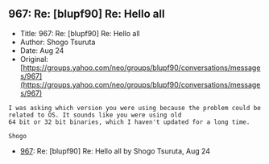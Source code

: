 ## 967: Re: [blupf90] Re: Hello all

- Title: 967: Re: [blupf90] Re: Hello all
- Author: Shogo Tsuruta
- Date: Aug 24
- Original: [https://groups.yahoo.com/neo/groups/blupf90/conversations/messages/967](https://groups.yahoo.com/neo/groups/blupf90/conversations/messages/967)

```
I was asking which version you were using because the problem could be related to OS. It sounds like you were using old
64 bit or 32 bit binaries, which I haven't updated for a long time.

Shogo
```

- [967](0967.md): Re: [blupf90] Re: Hello all by Shogo Tsuruta, Aug 24

